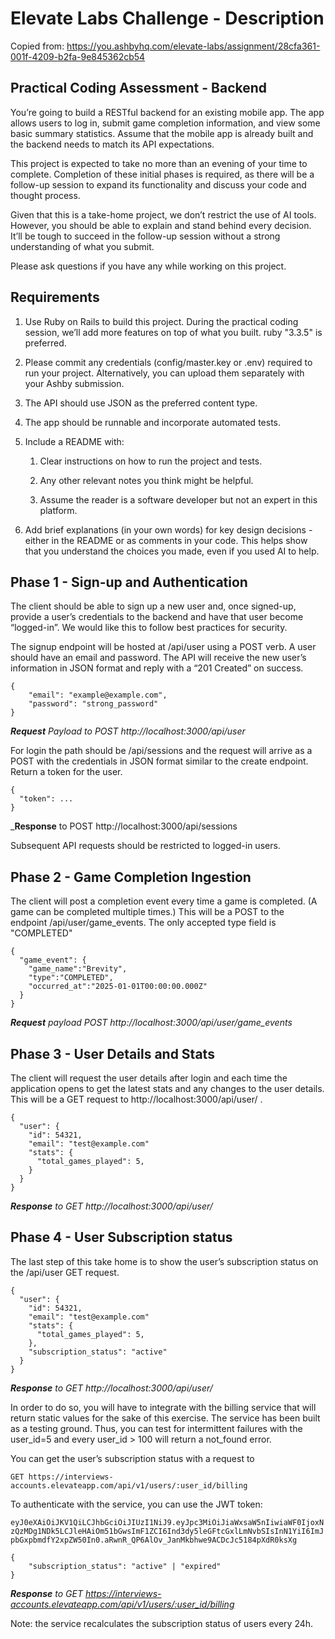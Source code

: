 # Elevate Labs Challenge - Description

Copied from: https://you.ashbyhq.com/elevate-labs/assignment/28cfa361-001f-4209-b2fa-9e845362cb54

## Practical Coding Assessment - Backend

You’re going to build a RESTful backend for an existing mobile app. The app allows users to log in, submit game completion information, and view some basic summary statistics. Assume that the mobile app is already built and the backend needs to match its API expectations.

This project is expected to take no more than an evening of your time to complete. Completion of these initial phases is required, as there will be a follow-up session to expand its functionality and discuss your code and thought process.

Given that this is a take-home project, we don’t restrict the use of AI tools. However, you should be able to explain and stand behind every decision. It’ll be tough to succeed in the follow-up session without a strong understanding of what you submit.

Please ask questions if you have any while working on this project.

## Requirements

1. Use Ruby on Rails to build this project. During the practical coding session, we’ll add more features on top of what you built. ruby "3.3.5" is preferred.

1. Please commit any credentials (config/master.key or .env) required to run your project. Alternatively, you can upload them separately with your Ashby submission.

1. The API should use JSON as the preferred content type.

1. The app should be runnable and incorporate automated tests.

1. Include a README with:
    1. Clear instructions on how to run the project and tests.

    1. Any other relevant notes you think might be helpful.

    1. Assume the reader is a software developer but not an expert in this platform.

1. Add brief explanations (in your own words) for key design decisions - either in the README or as comments in your code. This helps show that you understand the choices you made, even if you used AI to help.


## Phase 1 - Sign-up and Authentication

The client should be able to sign up a new user and, once signed-up, provide a user’s credentials to the backend and have that user become “logged-in”. We would like this to follow best practices for security.

The signup endpoint will be hosted at /api/user using a POST verb. A user should have an email and password. The API will receive the new user’s information in JSON format and reply with a “201 Created” on success.
```
{
    "email": "example@example.com",
    "password": "strong_password"
}
```

_**Request** Payload to POST http://localhost:3000/api/user_

For login the path should be /api/sessions and the request will arrive as a POST with the credentials in JSON format similar to the create endpoint. Return a token for the user.
```
{
  "token": ...
}
```
_**Response** to POST http://localhost:3000/api/sessions

Subsequent API requests should be restricted to logged-in users.


## Phase 2 - Game Completion Ingestion

The client will post a completion event every time a game is completed. (A game can be completed multiple times.) This will be a POST to the endpoint /api/user/game_events. The only accepted type field is "COMPLETED"
```
{
  "game_event": {
    "game_name":"Brevity",
    "type":"COMPLETED",
    "occurred_at":"2025-01-01T00:00:00.000Z"
  }
}
```
_**Request** payload POST http://localhost:3000/api/user/game_events_



## Phase 3 - User Details and Stats

The client will request the user details after login and each time the application opens to get the latest stats and any changes to the user details. This will be a GET request to http://localhost:3000/api/user/ .
```
{
  "user": {
    "id": 54321,
    "email": "test@example.com"
    "stats": {
      "total_games_played": 5,
    }
  }
}
```
_**Response** to GET http://localhost:3000/api/user/_

## Phase 4 - User Subscription status

The last step of this take home is to show the user’s subscription status on the /api/user GET request.
```
{
  "user": {
    "id": 54321,
    "email": "test@example.com"
    "stats": {
      "total_games_played": 5,
    },
    "subscription_status": "active"
  }
}
```
_**Response** to GET http://localhost:3000/api/user/_



In order to do so, you will have to integrate with the billing service that will return static values for the sake of this exercise. The service has been built as a testing ground. Thus, you can test for intermittent failures with the user_id=5 and every user_id > 100 will return a not_found error.

You can get the user’s subscription status with a request to
```
GET https://interviews-accounts.elevateapp.com/api/v1/users/:user_id/billing
```
To authenticate with the service, you can use the JWT token:

`eyJ0eXAiOiJKV1QiLCJhbGciOiJIUzI1NiJ9.eyJpc3MiOiJiaWxsaW5nIiwiaWF0IjoxNzQzMDg1NDk5LCJleHAiOm51bGwsImF1ZCI6Ind3dy5leGFtcGxlLmNvbSIsInN1YiI6ImJpbGxpbmdfY2xpZW50In0.aRwnR_QP6AlOv_JanMkbhwe9ACDcJc5184pXdR0ksXg`

```
{
	"subscription_status": "active" | "expired"
}
```

_**Response** to GET https://interviews-accounts.elevateapp.com/api/v1/users/:user_id/billing_



Note: the service recalculates the subscription status of users every 24h.
